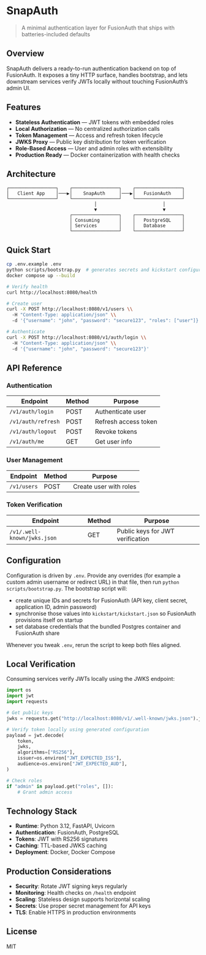 # SnapAuth

> A minimal authentication layer for FusionAuth that ships with batteries-included defaults

## Overview

SnapAuth delivers a ready-to-run authentication backend on top of FusionAuth. It exposes a tiny HTTP surface, handles bootstrap, and lets downstream services verify JWTs locally without touching FusionAuth’s admin UI.

## Features

- **Stateless Authentication** — JWT tokens with embedded roles
- **Local Authorization** — No centralized authorization calls
- **Token Management** — Access and refresh token lifecycle
- **JWKS Proxy** — Public key distribution for token verification
- **Role-Based Access** — User and admin roles with extensibility
- **Production Ready** — Docker containerization with health checks

## Architecture

```
┌─────────────────┐    ┌─────────────────┐    ┌─────────────────┐
│   Client App    │───▶│    SnapAuth     │───▶│   FusionAuth    │
└─────────────────┘    └─────────────────┘    └─────────────────┘
                                │                        │
                                ▼                        ▼
                       ┌─────────────────┐    ┌─────────────────┐
                       │ Consuming       │    │   PostgreSQL    │
                       │ Services        │    │   Database      │
                       └─────────────────┘    └─────────────────┘
```

## Quick Start

```bash
cp .env.example .env
python scripts/bootstrap.py  # generates secrets and kickstart configuration
docker compose up --build

# Verify health
curl http://localhost:8080/health

# Create user
curl -X POST http://localhost:8080/v1/users \\
  -H "Content-Type: application/json" \\
  -d '{"username": "john", "password": "secure123", "roles": ["user"]}'

# Authenticate
curl -X POST http://localhost:8080/v1/auth/login \\
  -H "Content-Type: application/json" \\
  -d '{"username": "john", "password": "secure123"}'
```

## API Reference

### Authentication

| Endpoint | Method | Purpose |
|----------|--------|---------|
| `/v1/auth/login` | POST | Authenticate user |
| `/v1/auth/refresh` | POST | Refresh access token |
| `/v1/auth/logout` | POST | Revoke tokens |
| `/v1/auth/me` | GET | Get user info |

### User Management

| Endpoint | Method | Purpose |
|----------|--------|---------|
| `/v1/users` | POST | Create user with roles |

### Token Verification

| Endpoint | Method | Purpose |
|----------|--------|---------|
| `/v1/.well-known/jwks.json` | GET | Public keys for JWT verification |

## Configuration

Configuration is driven by `.env`. Provide any overrides (for example a custom admin username or redirect URL) in that file, then run `python scripts/bootstrap.py`. The bootstrap script will:

- create unique IDs and secrets for FusionAuth (API key, client secret, application ID, admin password)
- synchronise those values into `kickstart/kickstart.json` so FusionAuth provisions itself on startup
- set database credentials that the bundled Postgres container and FusionAuth share

Whenever you tweak `.env`, rerun the script to keep both files aligned.

## Local Verification

Consuming services verify JWTs locally using the JWKS endpoint:

```python
import os
import jwt
import requests

# Get public keys
jwks = requests.get("http://localhost:8080/v1/.well-known/jwks.json").json()

# Verify token locally using generated configuration
payload = jwt.decode(
    token,
    jwks,
    algorithms=["RS256"],
    issuer=os.environ["JWT_EXPECTED_ISS"],
    audience=os.environ["JWT_EXPECTED_AUD"],
)

# Check roles
if "admin" in payload.get("roles", []):
    # Grant admin access
```

## Technology Stack

- **Runtime**: Python 3.12, FastAPI, Uvicorn
- **Authentication**: FusionAuth, PostgreSQL
- **Tokens**: JWT with RS256 signatures
- **Caching**: TTL-based JWKS caching
- **Deployment**: Docker, Docker Compose

## Production Considerations

- **Security**: Rotate JWT signing keys regularly
- **Monitoring**: Health checks on `/health` endpoint
- **Scaling**: Stateless design supports horizontal scaling
- **Secrets**: Use proper secret management for API keys
- **TLS**: Enable HTTPS in production environments

## License

MIT
